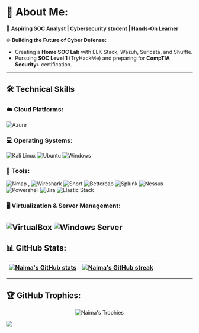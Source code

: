 # 🌟 About Me:  
🚀 **Aspiring SOC Analyst | Cybersecurity student | Hands-On Learner**  

🌐 **Building the Future of Cyber Defense:**  
- Creating a **Home SOC Lab** with ELK Stack, Wazuh, Suricata, and Shuffle.  
- Pursuing **SOC Level 1** (TryHackMe) and preparing for **CompTIA Security+** certification.  
---
## 🛠️ Technical Skills  

### ☁️ **Cloud Platforms:**  
![Azure](https://img.shields.io/badge/Azure-%230072C6.svg?style=for-the-badge&logo=microsoftazure&logoColor=white)  

### 💻 **Operating Systems:**  
![Kali Linux](https://img.shields.io/badge/Kali_Linux-%23557C94.svg?style=for-the-badge&logo=kalilinux&logoColor=white)  ![Ubuntu](https://img.shields.io/badge/Ubuntu-%23E95420.svg?style=for-the-badge&logo=ubuntu&logoColor=white)  ![Windows](https://img.shields.io/badge/Windows-%230078D6.svg?style=for-the-badge&logo=windows&logoColor=white)  

### 🧰 **Tools:**  
![Nmap](https://img.shields.io/badge/Nmap-%23004080.svg?style=for-the-badge&logo=nmap&logoColor=white)  , ![Wireshark](https://img.shields.io/badge/Wireshark-%23167F92.svg?style=for-the-badge&logo=wireshark&logoColor=white)  ![Snort](https://img.shields.io/badge/Snort-%23EA1F33.svg?style=for-the-badge&logo=snort&logoColor=white)  ![Bettercap](https://img.shields.io/badge/Bettercap-%23000000.svg?style=for-the-badge)  ![Splunk](https://img.shields.io/badge/Splunk-%23000000.svg?style=for-the-badge&logo=splunk&logoColor=white)  ![Nessus](https://img.shields.io/badge/Nessus-%230074C1.svg?style=for-the-badge&logo=nessus&logoColor=white)  ![Powershell](https://img.shields.io/badge/PowerShell-%235391FE.svg?style=for-the-badge&logo=powershell&logoColor=white)  ![Jira](https://img.shields.io/badge/Jira-%230052CC.svg?style=for-the-badge&logo=jira&logoColor=white)  ![Elastic Stack](https://img.shields.io/badge/Elastic_Stack-%2300737C.svg?style=for-the-badge&logo=elasticsearch&logoColor=white)  

### 🖥️ **Virtualization & Server Management:**  
![VirtualBox](https://img.shields.io/badge/VirtualBox-%23183A61.svg?style=for-the-badge&logo=virtualbox&logoColor=white)  ![Windows Server](https://img.shields.io/badge/Windows%20Server-%230078D6.svg?style=for-the-badge&logo=windows&logoColor=white)  
---

## 📊 GitHub Stats:  
| <a href="https://github.com/NaimaMu/github-readme-stats"><img align="center" src="https://github-readme-stats.vercel.app/api?username=NaimaMu&show_icons=true&include_all_commits=true&theme=radical&hide_border=false" alt="Naima's GitHub stats" /></a> | <a href="https://github.com/NaimaMu/github-readme-streak-stats"><img align="center" src="https://github-readme-streak-stats.herokuapp.com/?user=NaimaMu&theme=radical&hide_border=false" alt="Naima's GitHub streak" /></a> |  
| ------------- | ------------- |  
---

## 🏆 GitHub Trophies:  
<p align="center">  
  <img src="https://github-profile-trophy.vercel.app/?username=NaimaMu&theme=dracula&no-frame=true&row=1" alt="Naima's Trophies" />  
</p>  


[![](https://visitcount.itsvg.in/api?id=NaimaMu&icon=0&color=0)](https://visitcount.itsvg.in)  
